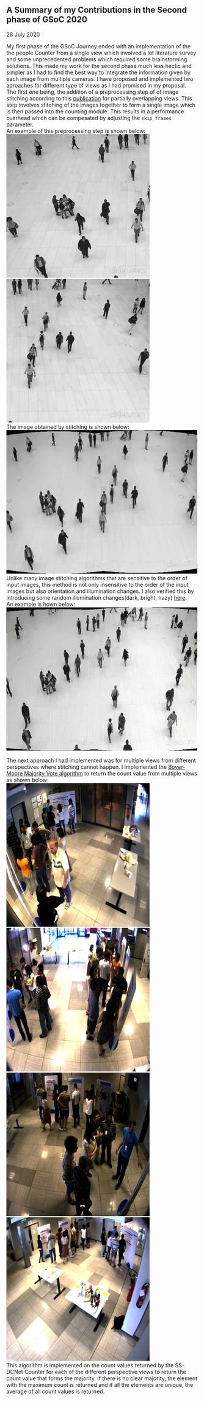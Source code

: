 ## A Summary of my Contributions in the Second phase of GSoC 2020  

28 July 2020

My first phase of the GSoC Journey ended with an implementation of the the people Counter from a single view which involved a lot literature survey and some unprecedented problems which required some brainstorming solutions. This made my work for the second phase much less hectic and simpler as I had to find the best way to integrate the information given by each image from multiple cameras. I have proposed and implemented two aproaches for different type of views as I had promised in my proposal.  
The first one being, the addition of a preprocessing step of of image stitching according to this [publication](http://matthewalunbrown.com/papers/ijcv2007.pdf) for partially overlapping views. This step involves stitching of the images together to form a single image which is then passed into the counting module. This results in a performance overhead which can be compesated by adjusting the `skip_frames` parameter.  
An example of this preprocessing step is shown below:  
![](images/image1.jpg)
![](images/image2.jpg)  
The image obtained by stitching is shown below:  
![](images/stitched.jpg)  
Unlike many image stitching algorithms that are sensitive to the order of input images, this method is not only insensitive to the order of the input images but also orientation and illumination changes. I also verified this by introducing some random illumination changes(dark, bright, hazy) [here](https://github.com/niveditarufus/ImageStitching).  
An example is hown below:  
![](images/stitchedVideo.gif)  

The next approach I had implemented was for multiple views from different perspectives where stitching cannot happen. I implemented the [Boyer-Moore Majority Vote algorithm](https://www.cs.utexas.edu/~moore/best-ideas/mjrty/) to return the count value from multiple views as shown below:  
![](images/cam1.jpg)
![](images/cam2.jpg)  
![](images/cam3.jpg)
![](images/cam4.jpg)  
This algorithm is implemented on the count values returned by the SS-DCNet Counter for each of the different perspective views to return the count value that forms the majority. If there is no clear majority, the element with the maximum count is returned and if all the elements are unique, the average of all count values is returned.  
